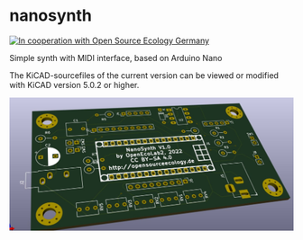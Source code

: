 # nanosynth

[![In cooperation with Open Source Ecology Germany](
    https://custom-icon-badges.demolab.com/badge/-OSEG-555555.svg?logo=oseg_logo)](
    https://opensourceecology.de)



Simple synth with MIDI interface, based on Arduino Nano

The KiCAD-sourcefiles of the current version can be viewed or modified with KiCAD version 5.0.2 or higher.


<p><a href="https://raw.githubusercontent.com/case06/nanosynth/main/images/photo_2022-11-27_20-50-10.jpg" target="_blank"><img src="https://raw.githubusercontent.com/case06/nanosynth/main/images/photo_2022-11-27_20-50-10.jpg" alt="NanoSynth V.1.0" style="max-width:100%;"></a></p>





